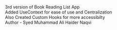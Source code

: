 3rd version of Book Reading List App <br>
Added UseContext for ease of use and Centralization <br>
Also Created Custom Hooks for more accessibilty <br>
Author - Syed Muhammad Ali Haider Naqvi
